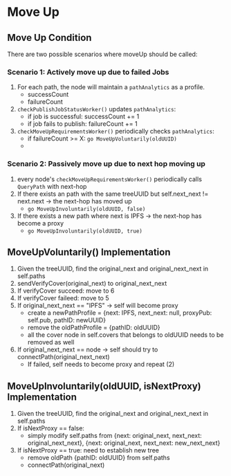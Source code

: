 # Move Up

## Move Up Condition
There are two possible scenarios where moveUp should be called:

### Scenario 1: Actively move up due to failed Jobs

1. For each path, the node will maintain a `pathAnalytics` as a profile.
    - successCount
    - failureCount
2. `checkPublishJobStatusWorker()` updates `pathAnalytics`:
    - if job is successful: successCount += 1
    - if job fails to publish: failureCount += 1
3. `checkMoveUpRequirementsWorker()` periodically checks `pathAnalytics`:
    - if failureCount >= X: `go MoveUpVoluntarily(oldUUID)`
    - 
### Scenario 2: Passively move up due to next hop moving up

1. every node's `checkMoveUpRequirementsWorker()` periodically calls `QueryPath` with next-hop
2. If there exists an path with the same treeUUID but self.next_next != next.next -> the next-hop has moved up
    - `go MoveUpInvoluntarily(oldUUID, false)`
3. If there exists a new path where next is IPFS -> the next-hop has become a proxy
    - `go MoveUpInvoluntarily(oldUUID, true)`

## MoveUpVoluntarily() Implementation
1. Given the treeUUID, find the original_next and original_next_next in self.paths
2. sendVerifyCover(original_next) to original_next_next
3. If verifyCover succeed: move to 6
4. If verifyCover faileed: move to 5
5. If original_next_next == "IPFS" -> self will become proxy
    - create a newPathProfile = {next: IPFS, next_next: null, proxyPub: self.pub, pathID: newUUID}
    - remove the oldPathProfile = {pathID: oldUUID}
    - all the cover node in self.covers that belongs to oldUUID needs to be removed as well 
6. If original_next_next == node -> self should try to connectPath(original_next_next)
   - If failed, self needs to become proxy and repeat (2)

## MoveUpInvoluntarily(oldUUID, isNextProxy) Implementation
1. Given the treeUUID, find the original_next and original_next_next in self.paths
2. If isNextProxy == false:
    - simply modify self.paths from {next: original_next, next_next: original_next_next}, {next: original_next, next_next: new_next_next}
4. If isNextProxy == true: need to establish new tree
    - remove oldPath {pathID: oldUUID} from self.paths
    - connectPath(original_next)
